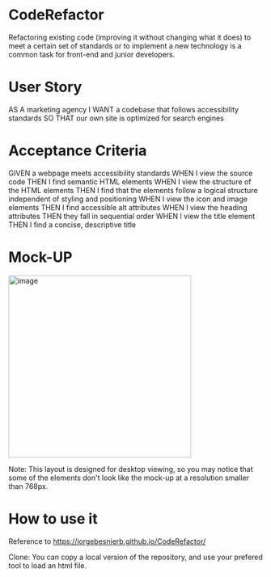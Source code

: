 # CodeRefactor
Refactoring existing code (improving it without changing what it does) to meet a certain set of standards or to implement a new technology is a common task for front-end and junior developers.

# User Story
AS A marketing agency
I WANT a codebase that follows accessibility standards
SO THAT our own site is optimized for search engines

# Acceptance Criteria
GIVEN a webpage meets accessibility standards
WHEN I view the source code
THEN I find semantic HTML elements
WHEN I view the structure of the HTML elements
THEN I find that the elements follow a logical structure independent of styling and positioning
WHEN I view the icon and image elements
THEN I find accessible alt attributes
WHEN I view the heading attributes
THEN they fall in sequential order
WHEN I view the title element
THEN I find a concise, descriptive title

# Mock-UP
<img width="361" alt="image" src="https://user-images.githubusercontent.com/96966964/175841243-95fdb774-ac5e-453e-aa14-da8104b662ec.png">

Note: This layout is designed for desktop viewing, so you may notice that some of the elements don't look like the mock-up at a resolution smaller than 768px.

# How to use it
Reference to https://jorgebesnierb.github.io/CodeRefactor/

Clone: You can copy a local version of the repository, and use your prefered tool to load an html file.
